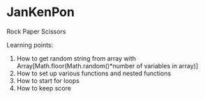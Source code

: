 # JanKenPon
Rock Paper Scissors

Learning points:
1. How to get random string from array with  Array[Math.floor(Math.random()*number of variables in array)]
2. How to set up various functions and nested functions
3. How to start for loops
4. How to keep score 